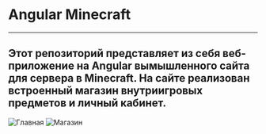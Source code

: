 # Angular Minecraft
---
Этот репозиторий представляет из себя веб-приложение на Angular вымышленного сайта для сервера в Minecraft. На сайте реализован встроенный магазин внутриигровых предметов и личный кабинет.
---
![Главная](https://github.com/Haze272/Angular-Minecraft/blob/master/screenshots/main_page.jpg)
![Магазин](https://github.com/Haze272/Angular-Minecraft/blob/master/screenshots/shop.jpg)
